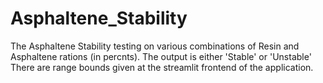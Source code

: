 # Asphaltene_Stability

The Asphaltene Stability testing on various combinations of Resin and Asphaltene rations (in percnts).
The output is either 'Stable' or 'Unstable'
There are range bounds given at the streamlit frontend of the application.
